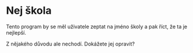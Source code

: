 # Nej škola

Tento program by se měl uživatele zeptat na jméno školy a pak říct, že ta je nejlepší.

Z nějakého důvodu ale nechodí. Dokážete jej opravit?